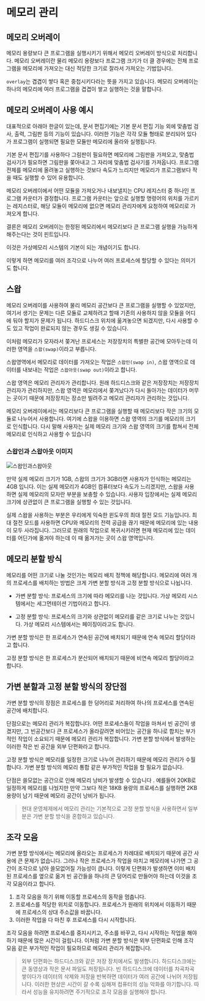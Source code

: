 # 메모리 관리

## 메모리 오버레이

메모리 용량보다 큰 프로그램을 실행시키기 위해서 메모리 오버레이 방식으로 처리합니다. 메모리 오버레이란 물리 메모리 용량보다 프로그램 크기가 더 클 경우에는 전체 프로그램을 메모리에 가져오는 대신 적당한 크기로 잘라서 가져오는 기법입니다.

`overlay`는 겹겹이 쌓다 혹은 중첩시키다라는 뜻을 가지고 있습니다. 메모리 오버레이는 하나의 메모리에 여러 프로그램을 겹겹이 쌓고 실행하는 것을 말합니다.

## 메모리 오버레이 사용 예시

대표적으로 아래아 한글이 있는데, 문서 편집기에는 기본 문서 편집 기능 외에 맞춤법 검사, 출력, 그림판 등의 기능이 있습니다. 이러한 기능은 각각 모듈 형태로 분리되어 있다가 프로그램이 실행되면 필요한 모듈만 메모리에 올라와 실행됩니다. 

기본 문서 편집기를 사용하다 그림판이 필요하면 메모리에 그림판을 가져오고, 맞춤법 검사기가 필요하면 그림판을 쫒아내고 그 자리에 맞춤법 검사기를 가져옵니다. 프로그램 전체를 메모리에 올려놓고 실행하는 것보다 속도가 느리지만 메모리가 프로그램보다 작을 때도 실행할 수 있어 유용합니다.

메모리 오버레이에서 어떤 모듈을 가져오거나 내보낼지는 CPU 레지스터 중 하나인 프로그램 카운터가 결정합니다. 프로그램 카운터는 앞으로 실행할 명령어의 위치를 가르키는 레지스터로, 해당 모듈이 메모리에 없으면 메모리 관리자에게 요청하여 메모리로 가져오게 합니다.

결론은 메모리 오버레이는 한정된 메모리에서 메모리보다 큰 프로그램 실행을 가능하게 해주는다는 것이 핀트입니다. 

이것은 가상메모리 시스템의 기본이 되는 개념이기도 합니다.

이렇게 하면 메모리를 여러 조각으로 나누어 여러 프로세스에 할당할 수 있다는 의미기도 합니다.


## 스왑

메모리 오버레이를 사용하여 물리 메모리 공간보다 큰 프로그램을 실행할 수 있었지만, 여기서 생기는 문제는 다른 모듈로 교체하려고 할때 기존의 사용하지 않을 모듈을 어디에 둬야 할지가 문제가 됩니다. 하드디스크 위치에 옮겨놓으면 되겠지만, 다시 사용할 수도 있고 작업이 완료되지 않는 경우도 생길 수 있습니다.

이처럼 메모리가 모자라서 쫒겨난 프로세스는 저장장치의 특별한 공간에 모아두는데 이러한 영역을 `스왑(swap)`이라고 부릅니다. 

스왑영역에서 메모리로 데이터를 가져오는 작업은 `스왑인(swap in)`, 스왑 영역으로 데이터를 내보내는 작업은 `스왑아웃(swap out)`이라고 합니다.

스왑 영역은 메모리 관리자가 관리합니다. 원래 하드디스크와 같은 저장장치는 저장장치 관리자가 관리하지만, 스왑 영역은 메모리에서 쫒겨났다가 다시 돌아가는 데이터가 머무는 곳이기 때문에 저장장치는 장소만 빌려주고 메모리 관리자가 관리하는 것입니다.

메모리 오버레이에서는 메모리보다 큰 프로그램을 실행할 때 메모리보다 작은 크기의 모듈로 나누어서 사용합니다. 여기에 스왑을 이용하면 스왑 영역의 크기를 메모리의 크기로 인식합니다. 다시 말해 사용자는 실제 메모리 크기와 스왑 영역의 크기를 합쳐서 전체 메모리로 인식하고 사용할 수 있습니다


### 스왑인과 스왑아웃 이미지 

![스왑인과스왑아웃](https://user-images.githubusercontent.com/22395934/126871361-b1ee774b-c3dc-4e62-bc8b-034fa53e0c8d.png)

만약 실제 메모리 크기가 1GB, 스왑의 크기가 3GB라면 사용자가 인식하는 메모리는 4GB 입니다. 이는 실제 메모리가 4GB인 컴퓨터보다 속도가 느리겠지만, 스왑을 사용하면 실제 메모리의 모자란 부분을 보충할 수 있습니다. 사용자 입장에서는 실제 메모리 크기에 상관없이 큰 프로그램을 실행할 수 있는 것입니다.

실제 스왑을 사용하는 부분은 우리에게 익숙한 윈도우의 최대 절전 모드 기능입니다. 최대 절전 모드를 사용하면 CPU와 메모리의 전력 공급을 끊기 때문에 메모리에 있는 내용이 모두 사라집니다. 그러므로 원래의 작업으로 복귀시키려면 현재 메모리에 있는 데이터를 어딘가에 옮겨야 하는데 이 때 옮겨가는 곳이 스왑 영역입니다.


## 메모리 분할 방식

메모리를 어떤 크기로 나눌 것인가는 메모리 배치 정책에 해당합니다. 메모리에 여러 개의 프로세스를 배치하는 방법은 크게 가변 분할 방식과 고정 분할 방식으로 나뉩니다.

- 가변 분할 방식: 프로세스의 크기에 따라 메모리를 나눈 것입니다. 가상 메모리 시스템에서는 세그먼테이션 기법이라고 합니다.

- 고정 분할 방식: 프로세스의 크기와 상관없이 메모리를 같은 크기로 나누는 것입니다. 가상 메모리 시스템에서는 페이징이라고도 합니다.

가변 분할 방식은 한 프로세스가 연속된 공간에 배치되기 때문에 연속 메모리 할당이라고 합니다.

고정 분할 방식은 한 프로세스가 분산되어 배치되기 때문에 비연속 메모리 할당이라고 합니다.

## 가변 분할과 고정 분할 방식의 장단점

가변 분할 방식의 장점은 프로세스를 한 덩어리로 처리하여 하나의 프로세스를 연속된 공간에 배치합니다. 

단점으로는 메모리 관리가 복잡합니다. 어떤 프로세스들이 작업을 마쳐서 빈 공간이 생겼지만, 그 빈공간보다 큰 프로세스가 올라갈려면 비어있는 공간을 하나로 합치는 부가적인 작업이 소요되기 때문에 메모리 관리가 복잡합니다. 가변 분할 방식에서 발생하는 이러한 작은 빈 공간을 외부 단편화라고 합니다.

고정 분할 방식은 메모리를 일정한 크기로 나누어 관리하기 때문에 메모리 관리가 수월합니다. 가변 분할 방식의 메모리 통합 같은 부가적인 작업을 할 필요가 없습니다.

단점은 쓸모없는 공간으로 인해 메모리 낭비가 발생할 수 있습니다 . 예를들어 20KB로 일정하게 메모리를 나눴지만 만약 그보다 적은 18KB 용량의 프로세스를 실행하면 2KB 용량이 남기 때문에 메모리 공간이 낭비가 됩니다.

> 현대 운영체제에서 메모리 관리는 기본적으로 고정 분할 방식을 사용하면서 일부분은 가변 분할 방식을 혼합하고 있습니다.

## 조각 모음

가변 분할 방식에서는 메모리에 올라오는 프로세스가 차례대로 배치되기 때문에 공간 사용에 큰 문제가 없습니다. 그러나 작은 프로세스가 작업을 마치고 메모리에 나가면 그 공간이 조각으로 남아 쓸모없어질 가능성이 큽니다. 이렇게 단편화가 발생하면 이미 배치된 프로세스를 옆으로 옮겨 빈 공간들을 하나의 큰 덩어리로 만들어야 하는데 이것을 조각 모음이라고 합니다.

1. 조각 모음을 하기 위해 이동할 프로세스의 동작을 멈춥니다.
2. 프로세스를 적당한 위치로 이동합니다. 프로세스가 원래의 위치에서 이동하기 때문에 프로세스의 상대 주소값을 바꿉니다.
3. 이러한 작업을 다 마친 후 프로세스를 다시 시작합니다.

조각 모음을 하려면 프로세스를 중지시키고, 주소를 바꾸고, 다시 시작하는 작업을 해야하기 때문에 많은 시간이 걸립니다. 이처럼 가변 분할 방식은 외부 단편화로 인해 조각 모음 같은 부가적인 작업이 필요하므로 메모리 관리가 복잡합니다.

> 외부 단편화는 하드디스크와 같은 저장 장치에서도 발생합니다. 하드디스크에는 큰 동영상과 작은 문서 파일도 저장됩니다. 빈 하드디스크에 데이터를 차곡차곡 쌓이다가 데이터의 삭제와 저장을 반복하면 데이터가 여러 공간에 나뉘어 저장됩니다. 이러한 현상은 시간이 갈 수록 심해져 컴퓨터의 성능 악화를 야기합니다. 따라서 성능을 유지하려면 주기적으로 조각 모음을 실행해야 합니다.


 




